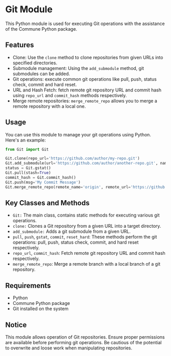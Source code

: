 # Git Module

This Python module is used for executing Git operations with the assistance of the Commune Python package.

## Features

- Clone: Use the `clone` method to clone repositories from given URLs into specified directories.
- Submodule management: Using the `add_submodule` method, git submodules can be added.
- Git operations: execute common git operations like pull, push, status check, commit and hard reset.
- URL and Hash Fetch: fetch remote git repository URL and commit hash using `repo_url` and `commit_hash` methods respectively.
- Merge remote repositories: `merge_remote_repo` allows you to merge a remote repository with a local one.

## Usage

You can use this module to manage your git operations using Python. Here's an example:

```python
from Git import Git

Git.clone(repo_url='https://github.com/author/my-repo.git')
Git.add_submodule(url='https://github.com/author/another-repo.git', name='my_submodule')
status = Git.gstat()
Git.pull(stash=True)
commit_hash = Git.commit_hash()
Git.push(msg='My Commit Message')
Git.merge_remote_repo(remote_name='origin', remote_url='https://github.com/author/another-repo.git', remote_branch='my_branch', local_branch='my_local_branch')
```

## Key Classes and Methods

- `Git:` The main class, contains static methods for executing various git operations.
- `clone:` Clones a Git repository from a given URL into a target directory.
- `add_submodule:` Adds a git submodule from a given URL.
- `pull`, `push`, `gstat`, `commit`, `reset_hard`: These methods perform the git operations: pull, push, status check, commit, and hard reset respectively.
- `repo_url`, `commit_hash`: Fetch remote git repository URL and commit hash respectively.
- `merge_remote_repo`: Merge a remote branch with a local branch of a git repository.

## Requirements

- Python
- Commune Python package
- Git installed on the system

## Notice

This module allows operation of Git repositories. Ensure proper permissions are available before performing git operations. Be cautious of the potential to overwrite and loose work when manipulating repositories.
